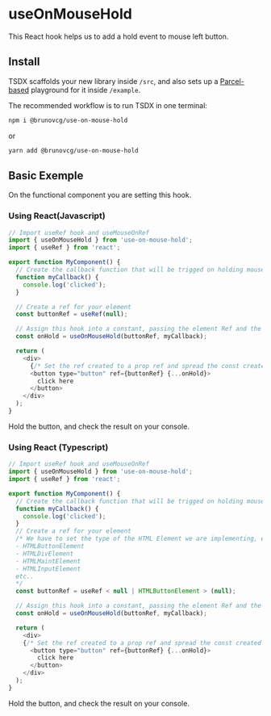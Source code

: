 # useOnMouseHold

This React hook helps us to add a hold event to mouse left button.

## Install

TSDX scaffolds your new library inside `/src`, and also sets up a [Parcel-based](https://parceljs.org) playground for it inside `/example`.

The recommended workflow is to run TSDX in one terminal:

```bash
npm i @brunovcg/use-on-mouse-hold
```

or

```bash
yarn add @brunovcg/use-on-mouse-hold
```

## Basic Exemple

On the functional component you are setting this hook.

### Using React(Javascript)

```javascript
// Import useRef hook and useMouseOnRef
import { useOnMouseHold } from 'use-on-mouse-hold';
import { useRef } from 'react';

export function MyComponent() {
  // Create the callback function that will be trigged on holding mouse button on the refered element
  function myCallback() {
    console.log('clicked');
  }

  // Create a ref for your element
  const buttonRef = useRef(null);

  // Assign this hook into a constant, passing the element Ref and the callback function
  const onHold = useOnMouseHold(buttonRef, myCallback);

  return (
    <div>
      {/* Set the ref created to a prop ref and spread the const created to store the hook return  */}
      <button type="button" ref={buttonRef} {...onHold}>
        click here
      </button>
    </div>
  );
}
```

Hold the button, and check the result on your console.

### Using React (Typescript)

```javascript
// Import useRef hook and useMouseOnRef
import { useOnMouseHold } from 'use-on-mouse-hold';
import { useRef } from 'react';

export function MyComponent() {
  // Create the callback function that will be trigged on holding mouse button on the refered element
  function myCallback() {
    console.log('clicked');
  }
  // Create a ref for your element
  /* We have to set the type of the HTML Element we are implementing, e.g. 
  - HTMLButtonElement
  - HTMLDivElement
  - HTMLMaintElement
  - HTMLInputElement
  etc..
  */
  const buttonRef = useRef < null | HTMLButtonElement > (null);

  // Assign this hook into a constant, passing the element Ref and the callback function
  const onHold = useOnMouseHold(buttonRef, myCallback);

  return (
    <div>
    {/* Set the ref created to a prop ref and spread the const created to store the hook return  */}
      <button type="button" ref={buttonRef} {...onHold}>
        click here
      </button>
    </div>
  );
}
```

Hold the button, and check the result on your console.
